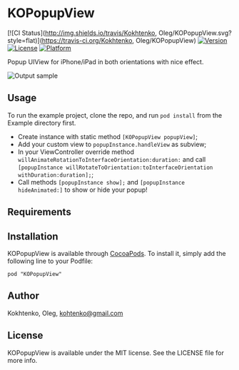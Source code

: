 # KOPopupView

[![CI Status](http://img.shields.io/travis/Kokhtenko, Oleg/KOPopupView.svg?style=flat)](https://travis-ci.org/Kokhtenko, Oleg/KOPopupView)
[![Version](https://img.shields.io/cocoapods/v/KOPopupView.svg?style=flat)](http://cocoadocs.org/docsets/KOPopupView)
[![License](https://img.shields.io/cocoapods/l/KOPopupView.svg?style=flat)](http://cocoadocs.org/docsets/KOPopupView)
[![Platform](https://img.shields.io/cocoapods/p/KOPopupView.svg?style=flat)](http://cocoadocs.org/docsets/KOPopupView)

Popup UIView for iPhone/iPad in both orientations with nice effect. 

![Output sample](https://raw.github.com/kohtenko/KOPopupView/master/anamitionExample.gif)

## Usage

To run the example project, clone the repo, and run `pod install` from the Example directory first.

- Create instance with static method `[KOPopupView popupView]`;
- Add your custom view to `popupInstance.handleView` as subview;
- In your ViewController override method `willAnimateRotationToInterfaceOrientation:duration:` and call `[popupInstance willRotateToOrientation:toInterfaceOrientation withDuration:duration];`;
- Call methods `[popupInstance show];` and `[popupInstance hideAnimated:]` to show or hide your popup!


## Requirements

## Installation

KOPopupView is available through [CocoaPods](http://cocoapods.org). To install
it, simply add the following line to your Podfile:

    pod "KOPopupView"

## Author

Kokhtenko, Oleg, kohtenko@gmail.com

## License

KOPopupView is available under the MIT license. See the LICENSE file for more info.

